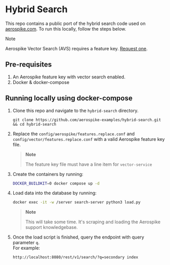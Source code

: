 # Hybrid Search

This repo contains a public port of the hybrid search code used on [aerospike.com](https://aerospike.com/search).
To run this locally, follow the steps below.

> [!NOTE]
> Aerospike Vector Search (AVS) requires a feature key. [Request one](https://aerospike.com/docs/vector?utm_medium=web&utm_source=aerospike-github).

## Pre-requisites

1. An Aerospike feature key with vector search enabled.
2. Docker & docker-compose


## Running locally using docker-compose


1. Clone this repo and navigate to the `hybrid-search` directory.
    ```
    git clone https://github.com/aerospike-examples/hybrid-search.git && cd hybrid-search
    ```
2. Replace the `config/aerospike/features.replace.conf` and `config/vector/features.replace.conf` with a valid Aerospike feature key file.
    >**Note**
    >
    >The feature key file must have a line item for `vector-service`
3. Create the containers by running:
    ```bash
    DOCKER_BUILDKIT=0 docker compose up -d
    ```
4. Load data into the database by running:
    ```bash
    docker exec -it -w /server search-server python3 load.py
    ```
    >**Note**
    >
    >This will take some time. It's scraping and loading the Aerospike support knowledgebase.
5. Once the load script is finished, query the endpoint with query parameter `q`.  
   For example:
    ```
    http://localhost:8080/rest/v1/search/?q=secondary index
    ```
    
